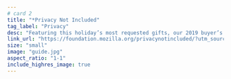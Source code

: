 ```yaml
---
# card 2
title: "*Privacy Not Included"
tag_label: "Privacy"
desc: "Featuring this holiday’s most requested gifts, our 2019 buyer’s guide reviews over 70 connected products against our minimum security standards."
link_url: "https://foundation.mozilla.org/privacynotincluded/?utm_source=www.mozilla.org&utm_medium=referral&utm_campaign=homepage&utm_content=card"
size: "small"
image: "guide.jpg"
aspect_ratio: "1-1"
include_highres_image: true
---
```


